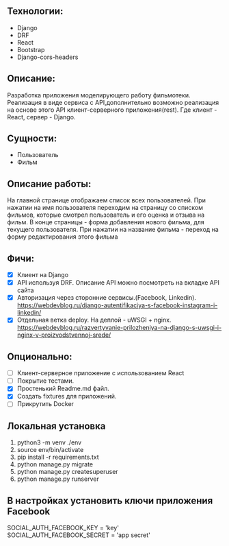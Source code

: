 ## Технологии:
* Django
* DRF
* React
* Bootstrap
* Django-cors-headers

## Описание:
Разработка приложения моделирующего работу фильмотеки. Реализация в виде сервиса с API,дополнительно возможно реализация 
на основе этого API клиент-серверного приложения(rest). Где клиент - React, сервер - Django.

## Сущности: 
* Пользователь 
* Фильм

## Описание работы:
На главной странице отображаем список всех пользователей. При нажатии на имя пользователя переходим на страницу со 
списком фильмов, которые смотрел пользователь и его оценка и отзыва на фильм.  В конце страницы - форма добавления нового фильма,
для текущего пользователя. При нажатии на название фильма - переход на форму редактирования этого фильма

## Фичи:
+ [x] Клиент на Django
+ [x] API используя DRF. Описание API можно посмотреть на вкладке API сайта
+ [x] Авторизация через сторонние сервисы.(Facebook, Linkedin). https://webdevblog.ru/django-autentifikaciya-s-facebook-instagram-i-linkedin/
+ [x] Отдельная ветка deploy. На деплой - uWSGI + nginx. https://webdevblog.ru/razvertyvanie-prilozheniya-na-django-s-uwsgi-i-nginx-v-proizvodstvennoj-srede/ 

## Опционально:
+ [ ] Клиент-серверное приложение с использованием React
+ [ ] Покрытие тестами.
+ [x] Простенький Readme.md файл. 
+ [x] Создать fixtures для приложений.
+ [ ] Прикрутить Docker

## Локальная установка
1) python3 -m venv ./env
2) source env/bin/activate
3) pip install -r requirements.txt
4) python manage.py migrate
5) python manage.py createsuperuser
6) python manage.py runserver

## В настройках установить ключи приложения Facebook
SOCIAL_AUTH_FACEBOOK_KEY = 'key'  
SOCIAL_AUTH_FACEBOOK_SECRET = 'app secret'

